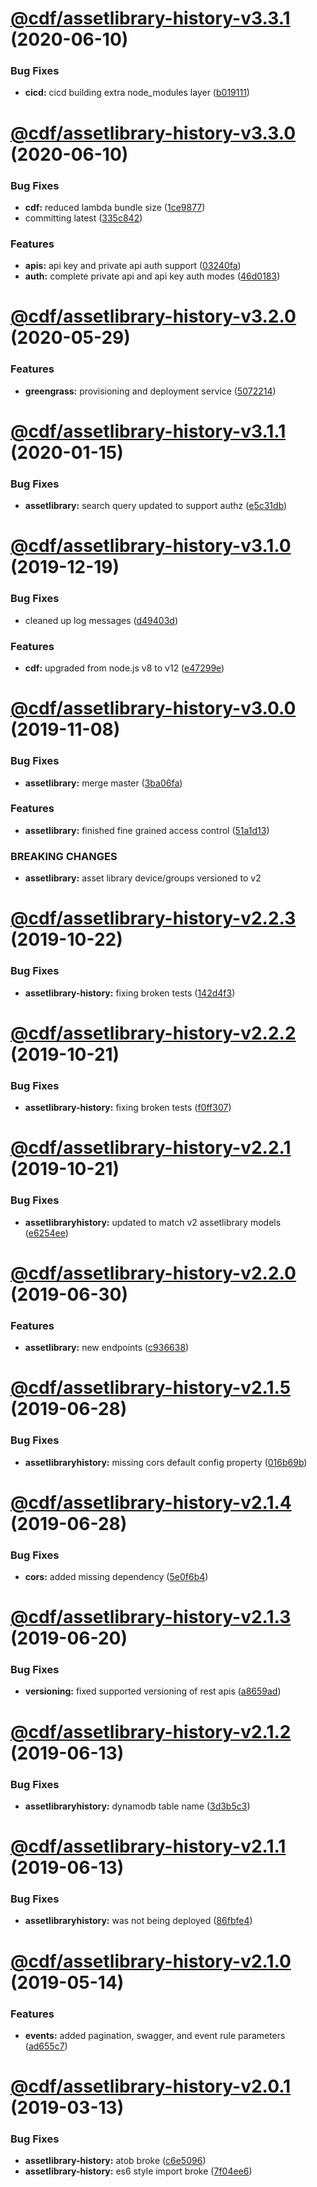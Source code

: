 # [@cdf/assetlibrary-history-v3.3.1](https://git-codecommit.us-west-2.amazonaws.com/v1/repos/cdf-core/compare/@cdf/assetlibrary-history-v3.3.0...@cdf/assetlibrary-history-v3.3.1) (2020-06-10)


### Bug Fixes

* **cicd:** cicd building extra node_modules layer ([b019111](https://git-codecommit.us-west-2.amazonaws.com/v1/repos/cdf-core/commit/b019111adadea7bac04ed3aaa35254c3137615e0))

# [@cdf/assetlibrary-history-v3.3.0](https://git-codecommit.us-west-2.amazonaws.com/v1/repos/cdf-core/compare/@cdf/assetlibrary-history-v3.2.0...@cdf/assetlibrary-history-v3.3.0) (2020-06-10)


### Bug Fixes

* **cdf:** reduced lambda bundle size ([1ce9877](https://git-codecommit.us-west-2.amazonaws.com/v1/repos/cdf-core/commit/1ce9877878831dac78b00ddbc5589cadead19d53))
* committing latest ([335c842](https://git-codecommit.us-west-2.amazonaws.com/v1/repos/cdf-core/commit/335c84223ab2a860c52766559b220170a64c7c17))


### Features

* **apis:** api key and private api auth support ([03240fa](https://git-codecommit.us-west-2.amazonaws.com/v1/repos/cdf-core/commit/03240fad4867ada8d9babd68d1124e6e4f7770da))
* **auth:** complete private api and api key auth modes ([46d0183](https://git-codecommit.us-west-2.amazonaws.com/v1/repos/cdf-core/commit/46d0183e779e21a7ad39e879481b369bec2d060f))

# [@cdf/assetlibrary-history-v3.2.0](https://git-codecommit.us-west-2.amazonaws.com/v1/repos/cdf-core/compare/@cdf/assetlibrary-history-v3.1.1...@cdf/assetlibrary-history-v3.2.0) (2020-05-29)


### Features

* **greengrass:** provisioning and deployment service ([5072214](https://git-codecommit.us-west-2.amazonaws.com/v1/repos/cdf-core/commit/5072214fb81a0d6a8f8641bf0f52fefb7f2ad950))

# [@cdf/assetlibrary-history-v3.1.1](https://git-codecommit.us-west-2.amazonaws.com/v1/repos/cdf-core/compare/@cdf/assetlibrary-history-v3.1.0...@cdf/assetlibrary-history-v3.1.1) (2020-01-15)


### Bug Fixes

* **assetlibrary:** search query updated to support authz ([e5c31db](https://git-codecommit.us-west-2.amazonaws.com/v1/repos/cdf-core/commit/e5c31db609841406d98733e62e3ed93073ffbb1f))

# [@cdf/assetlibrary-history-v3.1.0](https://git-codecommit.us-west-2.amazonaws.com/v1/repos/cdf-core/compare/@cdf/assetlibrary-history-v3.0.0...@cdf/assetlibrary-history-v3.1.0) (2019-12-19)


### Bug Fixes

* cleaned up log messages ([d49403d](https://git-codecommit.us-west-2.amazonaws.com/v1/repos/cdf-core/commit/d49403d11f3f73ea8c5ce061bfa790ec40cd8c13))


### Features

* **cdf:** upgraded from node.js v8 to v12 ([e47299e](https://git-codecommit.us-west-2.amazonaws.com/v1/repos/cdf-core/commit/e47299ee399acf6554a0845048c4fed99251c2b1))

# [@cdf/assetlibrary-history-v3.0.0](https://git-codecommit.us-west-2.amazonaws.com/v1/repos/cdf-core/compare/@cdf/assetlibrary-history-v2.2.3...@cdf/assetlibrary-history-v3.0.0) (2019-11-08)


### Bug Fixes

* **assetlibrary:** merge master ([3ba06fa](https://git-codecommit.us-west-2.amazonaws.com/v1/repos/cdf-core/commit/3ba06fa9fc5b264ceaed0f97ccf45fab97d57a08))


### Features

* **assetlibrary:** finished fine grained access control ([51a1d13](https://git-codecommit.us-west-2.amazonaws.com/v1/repos/cdf-core/commit/51a1d134ec48be2d62edc575998752ff866230bf))


### BREAKING CHANGES

* **assetlibrary:** asset library device/groups versioned to v2

# [@cdf/assetlibrary-history-v2.2.3](https://git-codecommit.us-west-2.amazonaws.com/v1/repos/cdf-core/compare/@cdf/assetlibrary-history-v2.2.2...@cdf/assetlibrary-history-v2.2.3) (2019-10-22)


### Bug Fixes

* **assetlibrary-history:** fixing broken tests ([142d4f3](https://git-codecommit.us-west-2.amazonaws.com/v1/repos/cdf-core/commit/142d4f3bc00637d6a7c1ec3a157522dbd0245ea5))

# [@cdf/assetlibrary-history-v2.2.2](https://git-codecommit.us-west-2.amazonaws.com/v1/repos/cdf-core/compare/@cdf/assetlibrary-history-v2.2.1...@cdf/assetlibrary-history-v2.2.2) (2019-10-21)


### Bug Fixes

* **assetlibrary-history:** fixing broken tests ([f0ff307](https://git-codecommit.us-west-2.amazonaws.com/v1/repos/cdf-core/commit/f0ff307cea631cf90e041a92be820aeccb4bff95))

# [@cdf/assetlibrary-history-v2.2.1](https://git-codecommit.us-west-2.amazonaws.com/v1/repos/cdf-core/compare/@cdf/assetlibrary-history-v2.2.0...@cdf/assetlibrary-history-v2.2.1) (2019-10-21)


### Bug Fixes

* **assetlibraryhistory:** updated to match v2 assetlibrary models ([e6254ee](https://git-codecommit.us-west-2.amazonaws.com/v1/repos/cdf-core/commit/e6254eee67adbe05d48a0c18467dd2d63550b981))

# [@cdf/assetlibrary-history-v2.2.0](https://git-codecommit.us-west-2.amazonaws.com/v1/repos/cdf-core/compare/@cdf/assetlibrary-history-v2.1.5...@cdf/assetlibrary-history-v2.2.0) (2019-06-30)


### Features

* **assetlibrary:** new endpoints ([c936638](https://git-codecommit.us-west-2.amazonaws.com/v1/repos/cdf-core/commit/c936638))

# [@cdf/assetlibrary-history-v2.1.5](https://git-codecommit.us-west-2.amazonaws.com/v1/repos/cdf-core/compare/@cdf/assetlibrary-history-v2.1.4...@cdf/assetlibrary-history-v2.1.5) (2019-06-28)


### Bug Fixes

* **assetlibraryhistory:** missing cors default config property ([016b69b](https://git-codecommit.us-west-2.amazonaws.com/v1/repos/cdf-core/commit/016b69b))

# [@cdf/assetlibrary-history-v2.1.4](https://git-codecommit.us-west-2.amazonaws.com/v1/repos/cdf-core/compare/@cdf/assetlibrary-history-v2.1.3...@cdf/assetlibrary-history-v2.1.4) (2019-06-28)


### Bug Fixes

* **cors:** added missing dependency ([5e0f6b4](https://git-codecommit.us-west-2.amazonaws.com/v1/repos/cdf-core/commit/5e0f6b4))

# [@cdf/assetlibrary-history-v2.1.3](https://git-codecommit.us-west-2.amazonaws.com/v1/repos/cdf-core/compare/@cdf/assetlibrary-history-v2.1.2...@cdf/assetlibrary-history-v2.1.3) (2019-06-20)


### Bug Fixes

* **versioning:** fixed supported versioning of rest apis ([a8659ad](https://git-codecommit.us-west-2.amazonaws.com/v1/repos/cdf-core/commit/a8659ad))

# [@cdf/assetlibrary-history-v2.1.2](https://git-codecommit.us-west-2.amazonaws.com/v1/repos/cdf-core/compare/@cdf/assetlibrary-history-v2.1.1...@cdf/assetlibrary-history-v2.1.2) (2019-06-13)


### Bug Fixes

* **assetlibraryhistory:** dynamodb table name ([3d3b5c3](https://git-codecommit.us-west-2.amazonaws.com/v1/repos/cdf-core/commit/3d3b5c3))

# [@cdf/assetlibrary-history-v2.1.1](https://git-codecommit.us-west-2.amazonaws.com/v1/repos/cdf-core/compare/@cdf/assetlibrary-history-v2.1.0...@cdf/assetlibrary-history-v2.1.1) (2019-06-13)


### Bug Fixes

* **assetlibraryhistory:** was not being deployed ([86fbfe4](https://git-codecommit.us-west-2.amazonaws.com/v1/repos/cdf-core/commit/86fbfe4))

# [@cdf/assetlibrary-history-v2.1.0](https://git-codecommit.us-west-2.amazonaws.com/v1/repos/cdf-core/compare/@cdf/assetlibrary-history-v2.0.1...@cdf/assetlibrary-history-v2.1.0) (2019-05-14)


### Features

* **events:** added pagination, swagger, and event rule parameters ([ad655c7](https://git-codecommit.us-west-2.amazonaws.com/v1/repos/cdf-core/commit/ad655c7))

# [@cdf/assetlibrary-history-v2.0.1](https://git-codecommit.us-west-2.amazonaws.com/v1/repos/cdf-core/compare/@cdf/assetlibrary-history-v2.0.0...@cdf/assetlibrary-history-v2.0.1) (2019-03-13)


### Bug Fixes

* **assetlibrary-history:** atob broke ([c6e5096](https://git-codecommit.us-west-2.amazonaws.com/v1/repos/cdf-core/commit/c6e5096))
* **assetlibrary-history:** es6 style import broke ([7f04ee6](https://git-codecommit.us-west-2.amazonaws.com/v1/repos/cdf-core/commit/7f04ee6))
